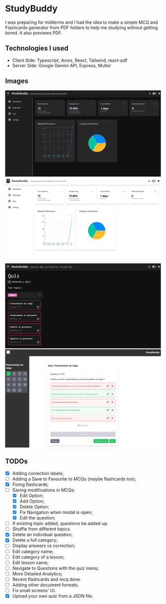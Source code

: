 # StudyBuddy

I was preparing for midterms and I had the idea to make a simple MCQ and Flashcards generator from PDF folders to help me studying without getting bored. It also previews PDF.

## Technologies I used

- Client Side: Typescript, Axios, React, Tailwind, react-pdf
- Server Side: Google Gemini API, Express, Multer

## Images

![dark](./images/dark.png)
![light](./images/light.png)
![quiz](./images/quiz.png)
![questions](./images/questions.png)

## TODOs

- [X] Adding correction labels;
- [ ] Adding a Save to Favourite to MCQs (maybe flashcards too);
- [X] Fixing flashcards;
- [ ] Saving modifications in MCQs:
  - [X] Edit Option;
  - [X] Add Option;
  - [X] Delete Option;
  - [X] Fix Navigation when modal is open;
  - [X] Edit the question;
- [ ] If existing topic added, questions be added up.
- [ ] Shuffle from different topics.
- [X] Delete an individual question;
- [X] Delete a full category;
- [ ] Display answers vs correction;
- [ ] Edit category name;
- [ ] Edit category of a lesson;
- [ ] Edit lesson name;
- [ ] Navigate to Questions with the quiz menu;
- [ ] More Detailed Analytics;
- [ ] Recent flashcards and mcq done.
- [ ] Adding other document formats.
- [ ] Fix small screens' UI.
- [X] Upload your own quiz from a JSON file.
